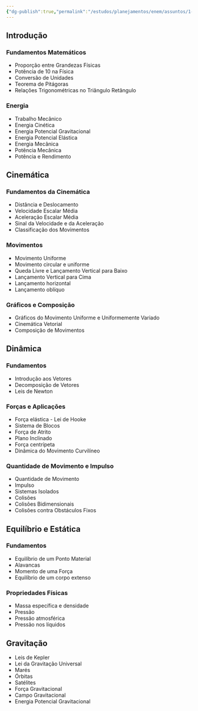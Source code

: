 ```yaml
---
{"dg-publish":true,"permalink":"/estudos/planejamentos/enem/assuntos/1-matematica-e-natureza/fisica-1/"}
---
```


## Introdução

### Fundamentos Matemáticos

- Proporção entre Grandezas Físicas
- Potência de 10 na Física
- Conversão de Unidades
- Teorema de Pitágoras
- Relações Trigonométricas no Triângulo Retângulo

### Energia

- Trabalho Mecânico
- Energia Cinética
- Energia Potencial Gravitacional
- Energia Potencial Elástica
- Energia Mecânica
- Potência Mecânica
- Potência e Rendimento

## Cinemática

### Fundamentos da Cinemática

- Distância e Deslocamento
- Velocidade Escalar Média
- Aceleração Escalar Média
- Sinal da Velocidade e da Aceleração
- Classificação dos Movimentos

### Movimentos

- Movimento Uniforme
- Movimento circular e uniforme
- Queda Livre e Lançamento Vertical para Baixo
- Lançamento Vertical para Cima
- Lançamento horizontal
- Lançamento oblíquo

### Gráficos e Composição

- Gráficos do Movimento Uniforme e Uniformemente Variado
- Cinemática Vetorial
- Composição de Movimentos

## Dinâmica

### Fundamentos

- Introdução aos Vetores
- Decomposição de Vetores
- Leis de Newton

### Forças e Aplicações

- Força elástica - Lei de Hooke
- Sistema de Blocos
- Força de Atrito
- Plano Inclinado
- Força centrípeta
- Dinâmica do Movimento Curvilíneo

### Quantidade de Movimento e Impulso

- Quantidade de Movimento
- Impulso
- Sistemas Isolados
- Colisões
- Colisões Bidimensionais
- Colisões contra Obstáculos Fixos

## Equilíbrio e Estática

### Fundamentos

- Equilíbrio de um Ponto Material
- Alavancas
- Momento de uma Força
- Equilíbrio de um corpo extenso

### Propriedades Físicas

- Massa específica e densidade
- Pressão
- Pressão atmosférica
- Pressão nos líquidos

## Gravitação

- Leis de Kepler
- Lei da Gravitação Universal
- Marés
- Órbitas
- Satélites
- Força Gravitacional
- Campo Gravitacional
- Energia Potencial Gravitacional

